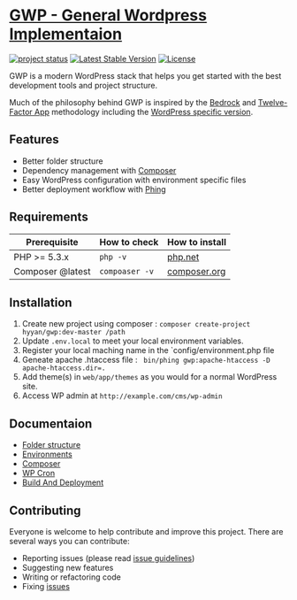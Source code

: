 # [GWP - General Wordpress Implementaion](http://hyyan.github.io/gwp)

[![project status](http://stillmaintained.com/hyyan/gwp.png)](http://stillmaintained.com/hyyan/gwp)
[![Latest Stable Version](https://poser.pugx.org/hyyan/gwp/v/stable.png)](https://packagist.org/packages/hyyan/gwp)
[![License](https://poser.pugx.org/hyyan/gwp/license.svg)](https://packagist.org/packages/hyyan/gwp)


GWP is a modern WordPress stack that helps you get started with the best development tools and project structure.

Much of the philosophy behind GWP is inspired by the [Bedrock](https://github.com/roots/bedrock) and [Twelve-Factor App](http://12factor.net/) methodology including the [WordPress specific version](https://roots.io/twelve-factor-wordpress/).


## Features

* Better folder structure
* Dependency management with [Composer](http://getcomposer.org)
* Easy WordPress configuration with environment specific files
* Better deployment workflow with [Phing](https://github.com/phingofficial/phing)

## Requirements

| Prerequisite    | How to check | How to install
| --------------- | ------------ | ------------- |
| PHP >= 5.3.x    | `php -v`     | [php.net](http://php.net/manual/en/install.php) |
| Composer @latest | `compoaser -v`    | [composer.org](https://getcomposer.org/download/) |


## Installation

1. Create new project using composer : `composer create-project hyyan/gwp:dev-master /path`
2. Update `.env.local` to meet your local environment variables.
3. Register your local maching name in the `config/environment.php file
4. Geneate apache .htaccess file :
` bin/phing gwp:apache-htaccess -D apache-htaccess.dir=.`
5. Add theme(s) in `web/app/themes` as you would for a normal WordPress site.
6. Access WP admin at `http://example.com/cms/wp-admin`

## Documentaion

* [Folder structure](https://github.com/hyyan/gwp/wiki/Folder-structure)
* [Environments](https://github.com/hyyan/gwp/wiki/Environments)
* [Composer](https://github.com/hyyan/gwp/wiki/Composer)
* [WP Cron](https://github.com/hyyan/gwp/wiki/WP-Cron)
* [Build And Deployment](https://github.com/hyyan/gwp/wiki/Build-And-Deployment-Workflow)

## Contributing

Everyone is welcome to help contribute and improve this project. There are several
ways you can contribute:

* Reporting issues (please read [issue guidelines](https://github.com/necolas/issue-guidelines))
* Suggesting new features
* Writing or refactoring code
* Fixing [issues](https://github.com/hyyan/gwp/issues)
